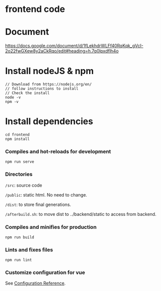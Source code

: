# frontend code

# Document
https://docs.google.com/document/d/1fLekhdrWLFf40RqKqk_gVcI-2o22fwGXew8y2aCkRqo/edit#heading=h.7q0lpxdflh4o

# Install nodeJS & npm
```
// Download from https://nodejs.org/en/
// follow instructions to install
// Check the install
node -v
npm -v
```
# Install dependencies
```
cd frontend
npm install
```

### Compiles and hot-reloads for development
```
npm run serve
```

### Directories
`/src`: source code

`/public`: static html. No need to change.

`/dist`: to store final generations.

`/afterbuild.sh`: to move dist to ../backend/static to access from backend.


### Compiles and minifies for production
```
npm run build
```

### Lints and fixes files
```
npm run lint
```

### Customize configuration for vue
See [Configuration Reference](https://cli.vuejs.org/config/).
